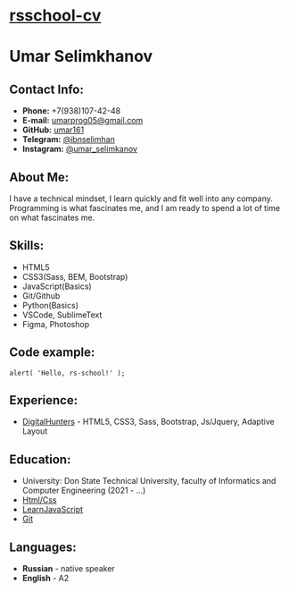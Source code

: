 # [rsschool-cv]()

# Umar Selimkhanov

## Contact Info:

- **Phone:** +7(938)107-42-48
- **E-mail:** umarprog05@gmail.com
- **GitHub:** [umar161](https://github.com/umar161)
- **Telegram:** [@ibnselimhan](https://t.me/ibnselimhan)
- **Instagram:** [@umar_selimkanov](https://www.instagram.com/umar_selimkhanov/)

## About Me:

I have a technical mindset, I learn quickly and fit well into any company. Programming is what fascinates me, and I am ready to spend a lot of time on what fascinates me.

## Skills:

- HTML5
- CSS3(Sass, BEM, Bootstrap)
- JavaScript(Basics)
- Git/Github
- Python(Basics)
- VSCode, SublimeText
- Figma, Photoshop

## Code example:

`alert( 'Hello, rs-school!' );`

## Experience:

- [DigitalHunters](https://umar61.github.io/) - HTML5, CSS3, Sass, Bootstrap, Js/Jquery, Adaptive Layout

## Education:

- University: Don State Technical University, faculty of Informatics and Computer Engineering (2021 - ...)
- [Html/Css](https://htmlacademy.ru/)
- [LearnJavaScript](https://learn.javascript.ru/)
- [Git](https://git-scm.com/book/ru/v2)

## Languages:

- **Russian** - native speaker
- **English** - A2
